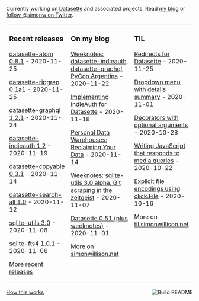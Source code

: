 Currently working on [Datasette](https://datasette.readthedocs.io/) and associated projects. Read [my blog](https://simonwillison.net/) or [follow @simonw on Twitter](https://twitter.com/simonw).

<table><tr><td valign="top" width="33%">

### Recent releases
<!-- recent_releases starts -->
[datasette-atom 0.8.1](https://github.com/simonw/datasette-atom/releases/tag/0.8.1) - 2020-11-25

[datasette-ripgrep 0.1a1](https://github.com/simonw/datasette-ripgrep/releases/tag/0.1a1) - 2020-11-25

[datasette-graphql 1.2.1](https://github.com/simonw/datasette-graphql/releases/tag/1.2.1) - 2020-11-24

[datasette-indieauth 1.2](https://github.com/simonw/datasette-indieauth/releases/tag/1.2) - 2020-11-19

[datasette-copyable 0.3.1](https://github.com/simonw/datasette-copyable/releases/tag/0.3.1) - 2020-11-14

[datasette-search-all 1.0](https://github.com/simonw/datasette-search-all/releases/tag/1.0) - 2020-11-12

[sqlite-utils 3.0](https://github.com/simonw/sqlite-utils/releases/tag/3.0) - 2020-11-08

[sqlite-fts4 1.0.1](https://github.com/simonw/sqlite-fts4/releases/tag/1.0.1) - 2020-11-06
<!-- recent_releases ends -->
More [recent releases](https://github.com/simonw/simonw/blob/main/releases.md)
</td><td valign="top" width="34%">

### On my blog
<!-- blog starts -->
[Weeknotes: datasette-indieauth, datasette-graphql, PyCon Argentina](http://simonwillison.net/2020/Nov/22/weeknotes/) - 2020-11-22

[Implementing IndieAuth for Datasette](http://simonwillison.net/2020/Nov/18/indieauth/) - 2020-11-18

[Personal Data Warehouses: Reclaiming Your Data](http://simonwillison.net/2020/Nov/14/personal-data-warehouses/) - 2020-11-14

[Weeknotes: sqlite-utils 3.0 alpha, Git scraping in the zeitgeist](http://simonwillison.net/2020/Nov/7/weeknotes-sqlite-utils-git-scraping/) - 2020-11-07

[Datasette 0.51 (plus weeknotes)](http://simonwillison.net/2020/Nov/1/datasette-0-51/) - 2020-11-01
<!-- blog ends -->
More on [simonwillison.net](https://simonwillison.net/)
</td><td valign="top" width="33%">

### TIL
<!-- tils starts -->
[Redirects for Datasette](https://til.simonwillison.net/til/til/datasette_redirects-for-datasette.md) - 2020-11-25

[Dropdown menu with details summary](https://til.simonwillison.net/til/til/javascript_dropdown-menu-with-details-summary.md) - 2020-11-01

[Decorators with optional arguments](https://til.simonwillison.net/til/til/python_decorators-with-optional-arguments.md) - 2020-10-28

[Writing JavaScript that responds to media queries](https://til.simonwillison.net/til/til/javascript_javascript-that-responds-to-media-queries.md) - 2020-10-22

[Explicit file encodings using click.File](https://til.simonwillison.net/til/til/python_click-file-encoding.md) - 2020-10-16
<!-- tils ends -->
More on [til.simonwillison.net](https://til.simonwillison.net/)
</td></tr></table>

<a href="https://github.com/simonw/simonw/actions"><img src="https://github.com/simonw/simonw/workflows/Build%20README/badge.svg" align="right" alt="Build README"></a> <a href="https://simonwillison.net/2020/Jul/10/self-updating-profile-readme/">How this works</a>
